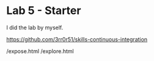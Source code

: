 # Lab 5 - Starter
I did the lab by myself.

https://github.com/3rr0r51/skills-continuous-integration

/expose.html
/explore.html
